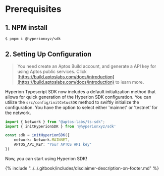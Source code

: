 # Prerequisites

## 1. NPM install

```sh
$ pnpm i @hyperionxyz/sdk
```

## 2. Setting Up Configuration

> You need create an Aptos Build account, and generate a API key for using Aptos public services. Click [https://build.aptoslabs.com/docs/introduction](https://build.aptoslabs.com/docs/introduction) to learn more.

Hyperion Typescript SDK now includes a default initialization method that allows for quick generation of the Hyperion SDK configuration. You can utilize the `src/config/initCetusSDK` method to swiftly initialize the configuration. You have the option to select either 'mainnet' or 'testnet' for the network.

```typescript
import { Network } from "@aptos-labs/ts-sdk";
import { initHyperionSDK } from '@hyperionxyz/sdk'

const sdk = initHyperionSDK({
    network: Network.MAINNET, 
    APTOS_API_KEY: "Your APTOS API key"
})
```

Now, you can start using Hyperion SDK!



{% include "../../.gitbook/includes/disclaimer-description-on-footer.md" %}
